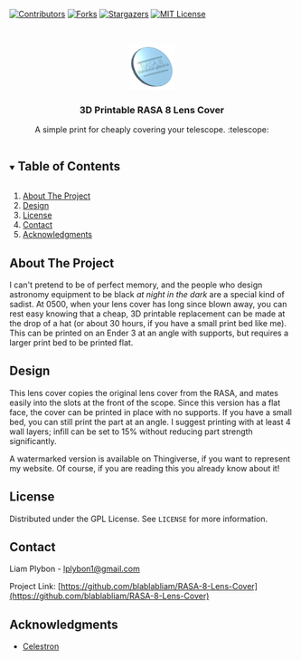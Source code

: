 

<!-- PROJECT SHIELDS -->
<!--
*** I'm using markdown "reference style" links for readability.
*** Reference links are enclosed in brackets [ ] instead of parentheses ( ).
*** See the bottom of this document for the declaration of the reference variables
*** for contributors-url, forks-url, etc. This is an optional, concise syntax you may use.
*** https://www.markdownguide.org/basic-syntax/#reference-style-links
-->
[![Contributors][contributors-shield]][contributors-url]
[![Forks][forks-shield]][forks-url]
[![Stargazers][stars-shield]][stars-url]
[![MIT License][license-shield]][license-url]



<!-- PROJECT LOGO -->
<br />
<p align="center">
  <a href="https://github.com/blablabliam/RASA-8-Lens-Cover">
    <img src="images/export.png" alt="The lens cover, with a simple watermark." width="80" height="80">
  </a>

  <h3 align="center">3D Printable RASA 8 Lens Cover</h3>

  <p align="center">
    A simple print for cheaply covering your telescope. :telescope: 
  </p>
</p>



<!-- TABLE OF CONTENTS -->
<details open="open">
  <summary><h2 style="display: inline-block">Table of Contents</h2></summary>
  <ol>
    <li><a href="#about-the-project">About The Project</a></li>
    <li><a href="#design">Design</a></li>
    <li><a href="#license">License</a></li>
    <li><a href="#contact">Contact</a></li>
    <li><a href="#acknowledgments">Acknowledgments</a></li>
  </ol>
</details>



<!-- ABOUT THE PROJECT -->
## About The Project

I can't pretend to be of perfect memory, and the people who design astronomy equipment to be black *at night in the dark* are a special kind of sadist. At 0500, when your lens cover has long since blown away, you can rest easy knowing that a cheap, 3D printable replacement can be made at the drop of a hat (or about 30 hours, if you have a small print bed like me). This can be printed on an Ender 3 at an angle with supports, but requires a larger print bed to be printed flat. 


<!-- DESIGN DESCRIPTION -->
## Design

This lens cover copies the original lens cover from the RASA, and mates easily into the slots at the front of the scope. Since this version has a flat face, the cover can be printed in place with no supports. If you have a small bed, you can still print the part at an angle. I suggest printing with at least 4 wall layers; infill can be set to 15% without reducing part strength significantly. 

A watermarked version is available on Thingiverse, if you want to represent my website. Of course, if you are reading this you already know about it! 

<!-- LICENSE -->
## License

Distributed under the GPL License. See `LICENSE` for more information.



<!-- CONTACT -->
## Contact

Liam Plybon - lplybon1@gmail.com

Project Link: [https://github.com/blablabliam/RASA-8-Lens-Cover](https://github.com/blablabliam/RASA-8-Lens-Cover)



<!-- ACKNOWLEDGEMENTS -->
## Acknowledgments

* [Celestron](https://www.celestron.com/)




<!-- MARKDOWN LINKS & IMAGES -->
<!-- https://www.markdownguide.org/basic-syntax/#reference-style-links -->
[contributors-shield]: https://img.shields.io/github/contributors/blablabliam/RASA-8-Lens-Cover.svg?style=for-the-badge
[contributors-url]: https://github.com/blablabliam/RASA-8-Lens-Cover/graphs/contributors
[forks-shield]: https://img.shields.io/github/forks/blablabliam/RASA-8-Lens-Cover.svg?style=for-the-badge
[forks-url]: https://github.com/blablabliam/RASA-8-Lens-Cover/network/members
[stars-shield]: https://img.shields.io/github/stars/blablabliam/RASA-8-Lens-Cover.svg?style=for-the-badge
[stars-url]: https://github.com/blablabliam/RASA-8-Lens-Cover/stargazers
[issues-shield]: https://img.shields.io/github/issues/blablabliam/RASA-8-Lens-Cover.svg?style=for-the-badge
[issues-url]: https://github.com/blablabliam/RASA-8-Lens-Cover/issues
[license-shield]: https://img.shields.io/github/license/blablabliam/RASA-8-Lens-Cover.svg?style=for-the-badge
[license-url]: https://github.com/blablabliam/RASA-8-Lens-Cover/blob/master/LICENSE.txt

